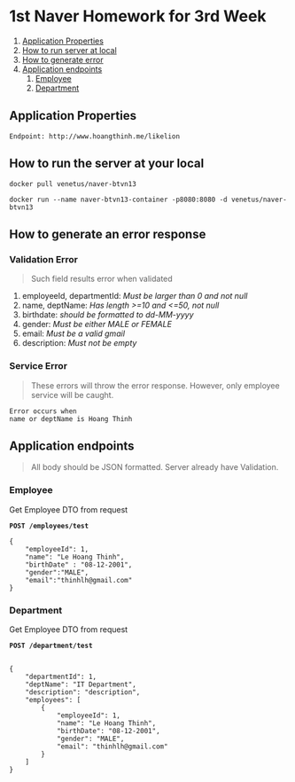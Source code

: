 # 1st Naver Homework for 3rd Week

1. [Application Properties](#application-properties)
2. [How to run server at local](#how-to-run-the-server-at-your-local)
3. [How to generate error](#how-to-result-an-error-response)
4. [Application endpoints](#application-endpoints)
   1. [Employee](#employee)
   2. [Department](#department)

## Application Properties

```
Endpoint: http://www.hoangthinh.me/likelion
```

## How to run the server at your local

```
docker pull venetus/naver-btvn13

docker run --name naver-btvn13-container -p8080:8080 -d venetus/naver-btvn13
```

## How to generate an error response
### Validation Error
> Such field results error when validated
1. employeeId, departmentId: *Must be larger than 0 and not null*
2. name, deptName: *Has length >=10 and <=50, not null*
3. birthdate: *should be formatted to dd-MM-yyyy* 
4. gender: *Must be either MALE or FEMALE*
5. email: *Must be a valid gmail*
6. description: *Must not be empty*

### Service Error
> These errors will throw the error response. However, only employee service will be caught.

```
Error occurs when
name or deptName is Hoang Thinh 
```
## Application endpoints

> All body should be JSON formatted. Server already have Validation.

### Employee

Get Employee DTO from request

**`POST /employees/test`**
```
{
    "employeeId": 1,
    "name": "Le Hoang Thinh",
    "birthDate" : "08-12-2001",
    "gender":"MALE",
    "email":"thinhlh@gmail.com"
}
```

### Department

Get Employee DTO from request

**`POST /department/test`**
```

{
    "departmentId": 1,
    "deptName": "IT Department",
    "description": "description",
    "employees": [
        {
            "employeeId": 1,
            "name": "Le Hoang Thinh",
            "birthDate": "08-12-2001",
            "gender": "MALE",
            "email": "thinhlh@gmail.com"
        }
    ]
}
```

